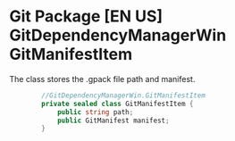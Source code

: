# Git Package [EN US] GitDependencyManagerWin GitManifestItem
The class stores the .gpack file path and manifest.
```c#
        //GitDependencyManagerWin.GitManifestItem
        private sealed class GitManifestItem {
            public string path;
            public GitManifest manifest;
        }
```